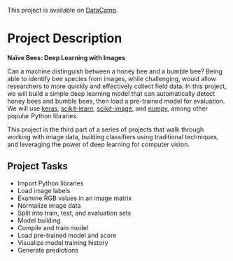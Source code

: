 This project is available on [DataCamp](https://learn.datacamp.com/projects/555). 

# **Project Description** 
**Naïve Bees: Deep Learning with Images** 

Can a machine distinguish between a honey bee and a bumble bee? Being able to identify bee species from images, while challenging, would allow researchers to more quickly and effectively collect field data. In this project, we will build a simple deep learning model that can automatically detect honey bees and bumble bees, then load a pre-trained model for evaluation. We will use [keras](https://keras.io/), [scikit-learn](http://scikit-learn.org/stable/tutorial/basic/tutorial.html), [scikit-image](http://scikit-image.org/docs/stable/), and [numpy](https://docs.scipy.org/doc/numpy-1.14.2/reference/), among other popular Python libraries.

This project is the third part of a series of projects that walk through working with image data, building classifiers using traditional techniques, and leveraging the power of deep learning for computer vision.

## Project Tasks

* Import Python libraries
* Load image labels
* Examine RGB values in an image matrix
* Normalize image data
* Split into train, test, and evaluation sets
* Model building
* Compile and train model
* Load pre-trained model and score
* Visualize model training history
* Generate predictions
